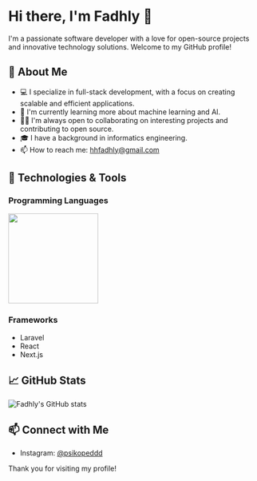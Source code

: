 # Hi there, I'm Fadhly 👋

I'm a passionate software developer with a love for open-source projects and innovative technology solutions. Welcome to my GitHub profile!

## 🚀 About Me
- 💻 I specialize in full-stack development, with a focus on creating scalable and efficient applications.
- 🌱 I'm currently learning more about machine learning and AI.
- 👨‍💻 I'm always open to collaborating on interesting projects and contributing to open source.
- 🎓 I have a background in informatics engineering.
- 📫 How to reach me: hhfadhly@gmail.com

## 🔧 Technologies & Tools
### Programming Languages

<div align="left">
  <img height="180em" src="https://github-readme-stats.vercel.app/api/top-langs/?username=fadhly-git&layout=compact&langs_count=7&theme=dracula"/>
</div>

### Frameworks

- Laravel
- React
- Next.js


## 📈 GitHub Stats
![Fadhly's GitHub stats](https://github-readme-stats.vercel.app/api?username=fadhly-git&show_icons=true&theme=radical)


## 📫 Connect with Me
- Instagram: [@psikopeddd](https://www.instagram.com/psikopedd/)

Thank you for visiting my profile!
